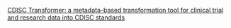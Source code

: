 [CDISC Transformer: a metadata-based transformation tool for clinical trial and research data into CDISC standards](http://www.itiis.org/digital-library/manuscript/239)
